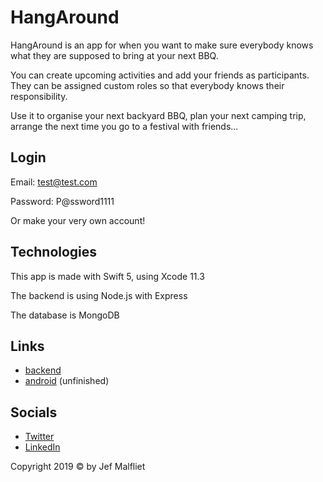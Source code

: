 # HangAround

HangAround is an app for when you want to make sure everybody knows what they are supposed to bring at your next BBQ.

You can create upcoming activities and add your friends as participants. They can be assigned custom roles so that everybody knows their responsibility.

Use it to organise your next backyard BBQ, plan your next camping trip, arrange the next time you go to a festival with friends...

## Login

Email: test@test.com

Password: P@ssword1111

Or make your very own account!

## Technologies

This app is made with Swift 5, using Xcode 11.3

The backend is using Node.js with Express

The database is MongoDB

## Links

- [backend](https://github.com/Jef-Malfliet/HangAroundBackend)
- [android](https://github.com/Jef-Malfliet/HangAround) (unfinished)

## Socials

- [Twitter](https://twitter.com/Tjaaaaaf)
- [LinkedIn](https://www.linkedin.com/in/jefmalfliet/)

Copyright 2019 © by Jef Malfliet
